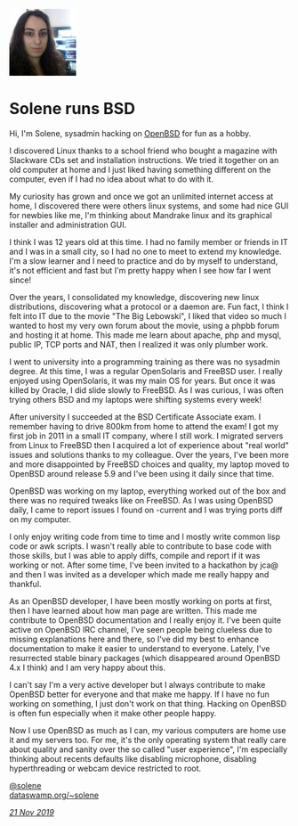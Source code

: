 <p><a href="/" alt="avatar" title="home page"><img src="solene.jpeg" class="w3"></a></p>

# Solene runs BSD

Hi, I'm Solene, sysadmin hacking on [OpenBSD] for fun as a hobby.

I discovered Linux thanks to a school friend who bought a magazine
with Slackware CDs set and installation instructions.  We tried it
together on an old computer at home and I just liked having something
different on the computer, even if I had no idea about what to do
with it.

My curiosity has grown and once we got an unlimited internet access
at home, I discovered there were others linux systems, and some had
nice GUI for newbies like me, I'm thinking about Mandrake linux and
its graphical installer and administration GUI.

I think I was 12 years old at this time.  I had no family member
or friends in IT and I was in a small city, so I had no one to meet
to extend my knowledge.  I'm a slow learner and I need to practice
and do by myself to understand, it's not efficient and fast but I'm
pretty happy when I see how far I went since!

Over the years, I consolidated my knowledge, discovering new linux
distributions, discovering what a protocol or a daemon are. Fun
fact, I think I felt into IT due to the movie "The Big Lebowski",
I liked that video so much I wanted to host my very own forum about
the movie, using a phpbb forum and hosting it at home. This made
me learn about apache, php and mysql, public IP, TCP ports and NAT,
then I realized it was only plumber work.

I went to university into a programming training as there was no
sysadmin degree. At this time, I was a regular OpenSolaris and
FreeBSD user. I really enjoyed using OpenSolaris, it was my main
OS for years. But once it was killed by Oracle, I did slide slowly
to FreeBSD. As I was curious, I was often trying others BSD and my
laptops were shifting systems every week!

After university I succeeded at the BSD Certificate Associate exam.
I remember having to drive 800km from home to attend the exam! I
got my first job in 2011 in a small IT company, where I still work.
I migrated servers from Linux to FreeBSD then I acquired a lot of
experience about "real world" issues and solutions thanks to my
colleague. Over the years, I've been more and more disappointed by
FreeBSD choices and quality, my laptop moved to OpenBSD around
release 5.9 and I've been using it daily since that time.

OpenBSD was working on my laptop, everything worked out of the box
and there was no required tweaks like on FreeBSD. As I was using
OpenBSD daily, I came to report issues I found on -current and I
was trying ports diff on my computer.

I only enjoy writing code from time to time and I mostly write
common lisp code or awk scripts. I wasn't really able to contribute
to base code with those skills, but I was able to apply diffs,
compile and report if it was working or not. After some time, I've
been invited to a hackathon by jca@ and then I was invited as a
developer which made me really happy and thankful.

As an OpenBSD developer, I have been mostly working on ports at
first, then I have learned about how man page are written. This
made me contribute to OpenBSD documentation and I really enjoy it.
I've been quite active on OpenBSD IRC channel, I've seen people
being clueless due to missing explanations here and there, so I've
did my best to enhance documentation to make it easier to understand
to everyone. Lately, I've resurrected stable binary packages (which
disappeared around OpenBSD 4.x I think) and I am very happy about
this.

I can't say I'm a very active developer but I always contribute to
make OpenBSD better for everyone and that make me happy. If I have
no fun working on something, I just don't work on that thing. Hacking
on OpenBSD is often fun especially when it make other people happy.

Now I use OpenBSD as much as I can, my various computers are home
use it and my servers too. For me, it's the only operating system
that really care about quality and sanity over the so called "user
experience", I'm especially thinking about recents defaults like
disabling microphone, disabling hyperthreading or webcam device
restricted to root.

[@solene](https://bsd.network/@solene)<br>
[dataswamp.org/~solene](https://dataswamp.org/~solene/)

_[21 Nov 2019](/raw/people/solene.md)_

[OpenBSD]: https://www.openbsd.org/
